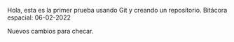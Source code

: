 Hola, esta es la primer prueba usando Git y creando un repositorio.
Bitácora espacial: 06-02-2022 

Nuevos cambios para checar.

